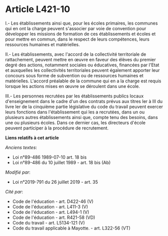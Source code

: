 # Article L421-10

I.- Les établissements ainsi que, pour les écoles primaires, les communes qui en ont la charge peuvent s'associer par voie de
convention pour développer les missions de formation de ces établissements et écoles et pour mettre en commun, dans le
respect de leurs compétences, leurs ressources humaines et matérielles.

II.- Les établissements, avec l'accord de la collectivité territoriale de rattachement, peuvent mettre en œuvre en faveur des
élèves du premier degré des actions, notamment sociales ou éducatives, financées par l'Etat et auxquelles les collectivités
territoriales peuvent également apporter leur concours sous forme de subvention ou de ressources humaines et matérielles.
L'accord préalable de la commune qui en a la charge est requis lorsque les actions mises en œuvre se déroulent dans une
école.

III.- Les personnes recrutées par les établissements publics locaux d'enseignement dans le cadre d'un des contrats prévus aux
titres Ier à III du livre Ier de la cinquième partie législative du code du travail peuvent exercer leurs fonctions dans
l'établissement qui les a recrutées, dans un ou plusieurs autres établissements ainsi que, compte tenu des besoins, dans une
ou plusieurs écoles. Dans ce dernier cas, les directeurs d'école peuvent participer à la procédure de recrutement.

**Liens relatifs à cet article**

_Anciens textes_:

  - Loi n°89-486 1989-07-10 art. 18 bis
  - Loi n°89-486 du 10 juillet 1989 - art. 18 bis (Ab)

_Modifié par_:

  - Loi n°2019-791 du 26 juillet 2019 - art. 35

_Cité par_:

  - Code de l'éducation - art. D422-46 (V)
  - Code de l'éducation - art. L411-3 (V)
  - Code de l'éducation - art. L494-1 (V)
  - Code de l'éducation - art. R421-58 (VD)
  - Code du travail - art. L5134-121 (V)
  - Code du travail applicable à Mayotte. - art. L322-56 (VT)
